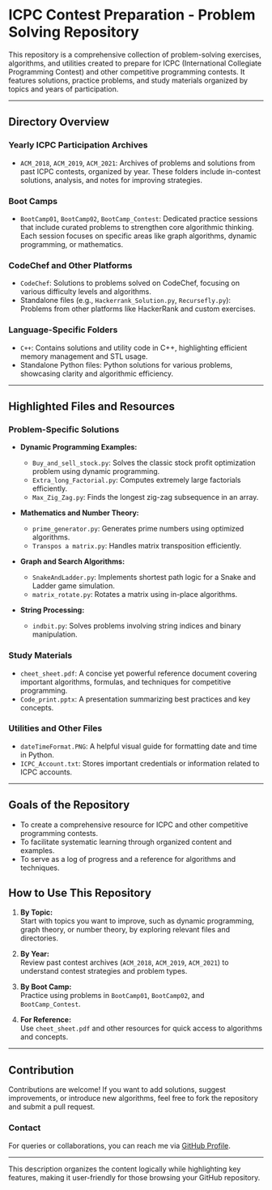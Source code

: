 # ICPC Contest Preparation - Problem Solving Repository

This repository is a comprehensive collection of problem-solving exercises, algorithms, and utilities created to prepare for ICPC (International Collegiate Programming Contest) and other competitive programming contests. It features solutions, practice problems, and study materials organized by topics and years of participation.

---

## **Directory Overview**

### **Yearly ICPC Participation Archives**  
- `ACM_2018`, `ACM_2019`, `ACM_2021`: Archives of problems and solutions from past ICPC contests, organized by year. These folders include in-contest solutions, analysis, and notes for improving strategies.

### **Boot Camps**  
- `BootCamp01`, `BootCamp02`, `BootCamp_Contest`: Dedicated practice sessions that include curated problems to strengthen core algorithmic thinking. Each session focuses on specific areas like graph algorithms, dynamic programming, or mathematics.

### **CodeChef and Other Platforms**  
- `CodeChef`: Solutions to problems solved on CodeChef, focusing on various difficulty levels and algorithms.  
- Standalone files (e.g., `Hackerrank_Solution.py`, `Recursefly.py`): Problems from other platforms like HackerRank and custom exercises.

### **Language-Specific Folders**  
- `C++`: Contains solutions and utility code in C++, highlighting efficient memory management and STL usage.  
- Standalone Python files: Python solutions for various problems, showcasing clarity and algorithmic efficiency.

---

## **Highlighted Files and Resources**

### **Problem-Specific Solutions**  
- **Dynamic Programming Examples:**  
  - `Buy_and_sell_stock.py`: Solves the classic stock profit optimization problem using dynamic programming.  
  - `Extra_long_Factorial.py`: Computes extremely large factorials efficiently.  
  - `Max_Zig_Zag.py`: Finds the longest zig-zag subsequence in an array.  

- **Mathematics and Number Theory:**  
  - `prime_generator.py`: Generates prime numbers using optimized algorithms.  
  - `Transpos a matrix.py`: Handles matrix transposition efficiently.  

- **Graph and Search Algorithms:**  
  - `SnakeAndLadder.py`: Implements shortest path logic for a Snake and Ladder game simulation.  
  - `matrix_rotate.py`: Rotates a matrix using in-place algorithms.  

- **String Processing:**  
  - `indbit.py`: Solves problems involving string indices and binary manipulation.

### **Study Materials**  
- `cheet_sheet.pdf`: A concise yet powerful reference document covering important algorithms, formulas, and techniques for competitive programming.  
- `Code_print.pptx`: A presentation summarizing best practices and key concepts.  

### **Utilities and Other Files**  
- `dateTimeFormat.PNG`: A helpful visual guide for formatting date and time in Python.  
- `ICPC_Account.txt`: Stores important credentials or information related to ICPC accounts.  

---

## **Goals of the Repository**

- To create a comprehensive resource for ICPC and other competitive programming contests.  
- To facilitate systematic learning through organized content and examples.  
- To serve as a log of progress and a reference for algorithms and techniques.

## **How to Use This Repository**

1. **By Topic:**  
   Start with topics you want to improve, such as dynamic programming, graph theory, or number theory, by exploring relevant files and directories.

2. **By Year:**  
   Review past contest archives (`ACM_2018`, `ACM_2019`, `ACM_2021`) to understand contest strategies and problem types.

3. **By Boot Camp:**  
   Practice using problems in `BootCamp01`, `BootCamp02`, and `BootCamp_Contest`.

4. **For Reference:**  
   Use `cheet_sheet.pdf` and other resources for quick access to algorithms and concepts.

---

## **Contribution**

Contributions are welcome! If you want to add solutions, suggest improvements, or introduce new algorithms, feel free to fork the repository and submit a pull request.  

### **Contact**  
For queries or collaborations, you can reach me via [GitHub Profile](https://github.com/karim-farhang).

---

This description organizes the content logically while highlighting key features, making it user-friendly for those browsing your GitHub repository.